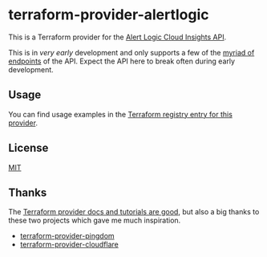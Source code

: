 # terraform-provider-alertlogic

This is a Terraform provider for the [Alert Logic Cloud Insights API](https://console.cloudinsight.alertlogic.com/api/#/).

This is in _very early_ development and only supports a few of the [myriad of endpoints](https://console.cloudinsight.alertlogic.com/api/#/) of the API. Expect the API here to break often during early development.

## Usage

You can find usage examples in the [Terraform registry entry for this provider](https://registry.terraform.io/providers/duffn/alertlogic/latest/docs).

## License

[MIT](https://opensource.org/licenses/MIT)

## Thanks

The [Terraform provider docs and tutorials are good](https://learn.hashicorp.com/tutorials/terraform/provider-setup), but also a big thanks to these two projects which gave me much inspiration.

- [terraform-provider-pingdom](https://github.com/russellcardullo/terraform-provider-pingdom)
- [terraform-provider-cloudflare](https://github.com/cloudflare/terraform-provider-cloudflare)
